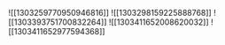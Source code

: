![[1303259770950946816]]
![[1303298159225888768]]
![[1303393751700832264]]
![[1303411652008620032]]
![[1303411652977594368]]
